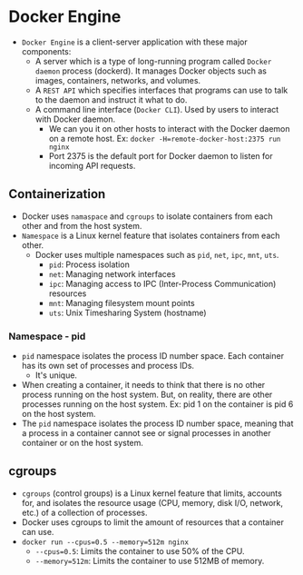 # Docker Engine

- `Docker Engine` is a client-server application with these major components:
  - A server which is a type of long-running program called `Docker daemon` process (dockerd). It manages Docker objects such as images, containers, networks, and volumes.
  - A `REST API` which specifies interfaces that programs can use to talk to the daemon and instruct it what to do.
  - A command line interface (`Docker CLI`). Used by users to interact with Docker daemon.
    - We can you it on other hosts to interact with the Docker daemon on a remote host. Ex: `docker -H=remote-docker-host:2375 run nginx`
    - Port 2375 is the default port for Docker daemon to listen for incoming API requests.

## Containerization

- Docker uses `namaspace` and `cgroups` to isolate containers from each other and from the host system.
- `Namespace` is a Linux kernel feature that isolates containers from each other.
  - Docker uses multiple namespaces such as `pid`, `net`, `ipc`, `mnt`, `uts`.
    - `pid`: Process isolation
    - `net`: Managing network interfaces
    - `ipc`: Managing access to IPC (Inter-Process Communication) resources
    - `mnt`: Managing filesystem mount points
    - `uts`: Unix Timesharing System (hostname)

### Namespace - pid

- `pid` namespace isolates the process ID number space. Each container has its own set of processes and process IDs.
  - It's unique.
- When creating a container, it needs to think that there is no other process running on the host system. But, on reality, there are other processes running on the host system. Ex: pid 1 on the container is pid 6 on the host system.
- The `pid` namespace isolates the process ID number space, meaning that a process in a container cannot see or signal processes in another container or on the host system.

## cgroups

- `cgroups` (control groups) is a Linux kernel feature that limits, accounts for, and isolates the resource usage (CPU, memory, disk I/O, network, etc.) of a collection of processes.
- Docker uses cgroups to limit the amount of resources that a container can use.
- `docker run --cpus=0.5 --memory=512m nginx`
  - `--cpus=0.5`: Limits the container to use 50% of the CPU.
  - `--memory=512m`: Limits the container to use 512MB of memory.
